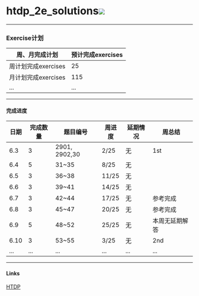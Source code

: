 # htdp_2e_solutions<img src="https://img.shields.io/badge/htdp-solutions-blue"> 

---------------------------------------------------------

### Exercise计划

| 周、月完成计划      | 预计完成exercises |
| ------------------- | ----------------- |
| 周计划完成exercises | 25                |
| 月计划完成exercises | 115               |
| ...                 | ...               |



--------------------------------------------------------------------------------------

#### 完成进度

| 日期 | 完成数量 | 题目编号 | 周进度 | 延期情况 | 周总结 |
| ---- | -------- | -------- | -------- | -------- | -------- |
| 6.3  | 3        | 2901, 2902,30 | 2/25 | 无 | 1st |
| 6.4  | 5         |31~35    |8/25    |无    |    |
| 6.5 | 3 | 36~38 | 11/25 | 无 |  |
| 6.6 | 3 | 39~41 | 14/25 | 无 |  |
| 6.7 | 3 | 42~44 | 17/25 | 无 | 参考完成 |
| 6.8 | 3 | 45~47 | 20/25 | 无 | 参考完成 |
| 6.9 | 5 | 48~52 | 25/25 | 无 | 本周无延期解答 |
| 6.10 | 3 | 53~55 | 3/25 | 无 | 2nd |
| ... | ... | ... | ... | ... | ... |

----------------------------------------------------------------

#### Links

[HTDP](https://htdp.org/2019-02-24/	"htdp")


